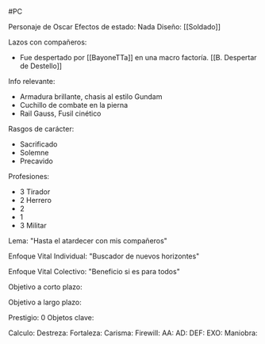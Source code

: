 #PC 

Personaje de Oscar
Efectos de estado: Nada
Diseño: [[Soldado]]

Lazos con compañeros:
- Fue despertado por [[BayoneTTa]] en una macro factoría. [[B. Despertar de Destello]]

Info relevante:
- Armadura brillante, chasis al estilo Gundam
- Cuchillo de combate en la pierna
- Rail Gauss, Fusil cinético

Rasgos de carácter:
- Sacrificado
- Solemne
- Precavido

Profesiones:
- 3 Tirador
- 2 Herrero
- 2 
- 1 
- 3 Militar

Lema:
"Hasta el atardecer con mis compañeros"

Enfoque Vital Individual:
"Buscador de nuevos horizontes"

Enfoque Vital Colectivo:
"Beneficio si es para todos"

Objetivo a corto plazo:

Objetivo a largo plazo:

Prestigio: 0
Objetos clave:

Calculo: 
Destreza: 
Fortaleza: 
Carisma: 
Firewill: 
AA: 
AD: 
DEF: 
EXO: 
Maniobra: 

